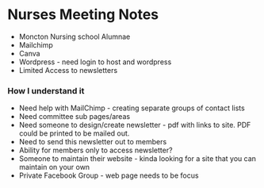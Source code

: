# Nurses Meeting Notes

* Moncton Nursing school Alumnae
* Mailchimp
* Canva
* Wordpress - need login to host and wordpress
* Limited Access to newsletters



### How I understand it

* Need help with MailChimp - creating separate groups of contact lists
* Need committee sub pages/areas
* Need someone to design/create newsletter - pdf with links to site.  PDF could be printed to be mailed out.
* Need to send this newsletter out to members
* Ability for members only to access newsletter?
* Someone to maintain their website - kinda looking for a site that you can maintain on your own
* Private Facebook Group - web page needs to be focus
